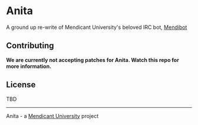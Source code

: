 # Anita

A ground up re-write of Mendicant University's beloved IRC bot,
[Mendibot](https://github.com/mendicant-university/mendibot)

## Contributing

**We are currently not accepting patches for Anita. Watch this repo for
more information.**

## License

TBD

------

Anita - a [Mendicant University](http://mendicantuniversity.org) project